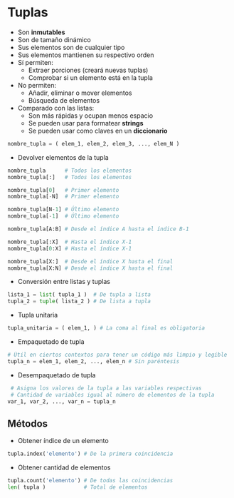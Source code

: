 # Tuplas

- Son **inmutables**
- Son de tamaño dinámico
- Sus elementos son de cualquier tipo
- Sus elementos mantienen su respectivo orden
- Sí permiten:
	- Extraer porciones (creará nuevas tuplas)
	- Comprobar si un elemento está en la tupla
- No permiten:
	- Añadir, eliminar o mover elementos
	- Búsqueda de elementos
- Comparado con las listas:
	- Son más rápidas y ocupan menos espacio
	- Se pueden usar para formatear **strings**
	- Se pueden usar como claves en un **diccionario**

```py
nombre_tupla = ( elem_1, elem_2, elem_3, ..., elem_N )
```

- Devolver elementos de la tupla

```py
nombre_tupla      # Todos los elementos
nombre_tupla[:]   # Todos los elementos

nombre_tupla[0]   # Primer elemento
nombre_tupla[-N]  # Primer elemento

nombre_tupla[N-1] # Último elemento
nombre_tupla[-1]  # Último elemento

nombre_tupla[A:B] # Desde el índice A hasta el índice B-1

nombre_tupla[:X]  # Hasta el índice X-1
nombre_tupla[0:X] # Hasta el índice X-1

nombre_tupla[X:]  # Desde el índice X hasta el final
nombre_tupla[X:N] # Desde el índice X hasta el final
```

- Conversión entre listas y tuplas

```py
lista_1 = list( tupla_1 )  # De tupla a lista
tupla_2 = tuple( lista_2 ) # De lista a tupla
```

- Tupla unitaria

```py
tupla_unitaria = ( elem_1, ) # La coma al final es obligatoria
```

- Empaquetado de tupla

```py
# Útil en ciertos contextos para tener un código más limpio y legible
tupla_n = elem_1, elem_2, ..., elem_n # Sin paréntesis
```

- Desempaquetado de tupla

```py
 # Asigna los valores de la tupla a las variables respectivas
 # Cantidad de variables igual al número de elementos de la tupla
var_1, var_2, ..., var_n = tupla_n
```

## Métodos

- Obtener índice de un elemento

```py
tupla.index('elemento') # De la primera coincidencia
```

- Obtener cantidad de elementos

```py
tupla.count('elemento') # De todas las coincidencias
len( tupla )			# Total de elementos
```
